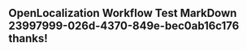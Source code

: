 <properties
ms.topic="hero-topic"
ms.test1="hero-topic"
ms.test2="test"/>

## OpenLocalization Workflow Test MarkDown 23997999-026d-4370-849e-bec0ab16c176 thanks!
